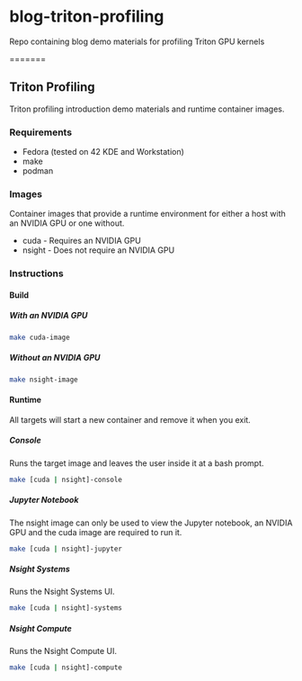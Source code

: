 # blog-triton-profiling
Repo containing blog demo materials for profiling Triton GPU kernels

=======
## Triton Profiling

Triton profiling introduction demo materials and runtime container images.

### Requirements

- Fedora (tested on 42 KDE and Workstation)
- make
- podman

### Images

Container images that provide a runtime environment for either a host with
an NVIDIA GPU or one without.

- cuda                  - Requires an NVIDIA GPU
- nsight                - Does not require an NVIDIA GPU

### Instructions

#### Build

##### With an NVIDIA GPU

```bash
make cuda-image
```

##### Without an NVIDIA GPU

```bash
make nsight-image
```

#### Runtime

All targets will start a new container and remove it when you exit.

##### Console

Runs the target image and leaves the user inside it at a bash prompt.

```bash
make [cuda | nsight]-console
```

##### Jupyter Notebook

The nsight image can only be used to view the Jupyter notebook,
an NVIDIA GPU and the cuda image are required to run it.

```bash
make [cuda | nsight]-jupyter
```

##### Nsight Systems

Runs the Nsight Systems UI.

```bash
make [cuda | nsight]-systems
```

##### Nsight Compute

Runs the Nsight Compute UI.

```bash
make [cuda | nsight]-compute
```
